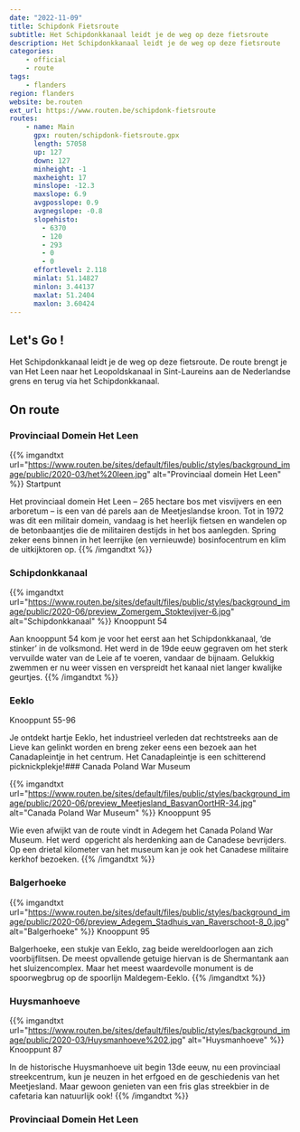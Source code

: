 ```yaml
---
date: "2022-11-09"
title: Schipdonk Fietsroute
subtitle: Het Schipdonkkanaal leidt je de weg op deze fietsroute
description: Het Schipdonkkanaal leidt je de weg op deze fietsroute
categories:
    - official
    - route
tags:
    - flanders
region: flanders
website: be.routen
ext_url: https://www.routen.be/schipdonk-fietsroute
routes:
    - name: Main
      gpx: routen/schipdonk-fietsroute.gpx
      length: 57058
      up: 127
      down: 127
      minheight: -1
      maxheight: 17
      minslope: -12.3
      maxslope: 6.9
      avgposslope: 0.9
      avgnegslope: -0.8
      slopehisto:
        - 6370
        - 120
        - 293
        - 0
        - 0
      effortlevel: 2.118
      minlat: 51.14827
      minlon: 3.44137
      maxlat: 51.2404
      maxlon: 3.60424
---
```


## Let's Go ! 

Het Schipdonkkanaal leidt je de weg op deze fietsroute. De route brengt je van Het Leen naar het Leopoldskanaal in Sint-Laureins aan de Nederlandse grens en terug via het Schipdonkkanaal.

## On route

### Provinciaal Domein Het Leen

{{% imgandtxt url="https://www.routen.be/sites/default/files/public/styles/background_image/public/2020-03/het%20leen.jpg" alt="Provinciaal domein Het Leen" %}}
Startpunt

Het provinciaal domein Het Leen – 265 hectare bos met visvijvers en een arboretum – is een van dé parels aan de Meetjeslandse kroon. Tot in 1972 was dit een militair domein, vandaag is het heerlijk fietsen en wandelen op de betonbaantjes die de militairen destijds in het bos aanlegden. Spring zeker eens binnen in het leerrijke (en vernieuwde) bosinfocentrum en klim de uitkijktoren op.
{{% /imgandtxt %}}

### Schipdonkkanaal

{{% imgandtxt url="https://www.routen.be/sites/default/files/public/styles/background_image/public/2020-06/preview_Zomergem_Stoktevijver-6.jpg" alt="Schipdonkkanaal" %}}
Knooppunt 54

Aan knooppunt 54 kom je voor het eerst aan het Schipdonkkanaal, ‘de stinker’ in de volksmond. Het werd in de 19de eeuw gegraven om het sterk vervuilde water van de Leie af te voeren, vandaar de bijnaam. Gelukkig zwemmen er nu weer vissen en verspreidt het kanaal niet langer kwalijke geurtjes.
{{% /imgandtxt %}}

### Eeklo

Knooppunt 55-96

Je ontdekt hartje Eeklo, het industrieel verleden dat rechtstreeks aan de Lieve kan gelinkt worden en breng zeker eens een bezoek aan het Canadapleintje in het centrum. Het Canadapleintje is een schitterend picknickplekje!### Canada Poland War Museum

{{% imgandtxt url="https://www.routen.be/sites/default/files/public/styles/background_image/public/2020-06/preview_Meetjesland_BasvanOortHR-34.jpg" alt="Canada Poland War Museum" %}}
Knooppunt 95

Wie even afwijkt van de route vindt in Adegem het Canada Poland War Museum. Het werd  opgericht als herdenking aan de Canadese bevrijders. Op een drietal kilometer van het museum kan je ook het Canadese militaire kerkhof bezoeken.
{{% /imgandtxt %}}

### Balgerhoeke

{{% imgandtxt url="https://www.routen.be/sites/default/files/public/styles/background_image/public/2020-06/preview_Adegem_Stadhuis_van_Raverschoot-8_0.jpg" alt="Balgerhoeke" %}}
Knooppunt 95

Balgerhoeke, een stukje van Eeklo, zag beide wereldoorlogen aan zich voorbijflitsen. De meest opvallende getuige hiervan is de Shermantank aan het sluizencomplex. Maar het meest waardevolle monument is de spoorwegbrug op de spoorlijn Maldegem-Eeklo.
{{% /imgandtxt %}}

### Huysmanhoeve

{{% imgandtxt url="https://www.routen.be/sites/default/files/public/styles/background_image/public/2020-03/Huysmanhoeve%202.jpg" alt="Huysmanhoeve" %}}
Knooppunt 87

In de historische Huysmanhoeve uit begin 13de eeuw, nu een provinciaal streekcentrum, kun je neuzen in het erfgoed en de geschiedenis van het Meetjesland. Maar gewoon genieten van een fris glas streekbier in de cafetaria kan natuurlijk ook!
{{% /imgandtxt %}}

### Provinciaal Domein Het Leen 


